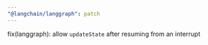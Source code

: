 ```yaml
---
"@langchain/langgraph": patch
---
```


fix(langgraph): allow `updateState` after resuming from an interrupt
